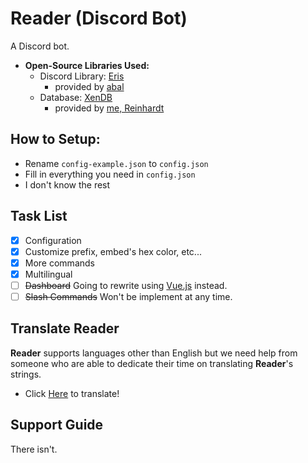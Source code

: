 # Reader (Discord Bot)

A Discord bot.

- **Open-Source Libraries Used:**
    - Discord Library: [Eris](https://github.com/abalabahaha/eris) 
        - provided by [abal](https://github.com/abalabahaha)
    - Database: [XenDB](https://github.com/reinhello/xen.db)
        - provided by [me, Reinhardt](https://github.com/reinhello)

    

## How to Setup:

- Rename `config-example.json` to `config.json`
- Fill in everything you need in `config.json`
- I don't know the rest

## Task List

- [x] Configuration
- [x] Customize prefix, embed's hex color, etc...
- [x] More commands
- [x] Multilingual
- [ ] ~~Dashboard~~ Going to rewrite using [Vue.js](https://vuejs.org) instead.
- [ ] ~~Slash Commands~~ Won't be implement at any time.

## Translate Reader

**Reader** supports languages other than English but we need help from someone who are able to dedicate their time on translating **Reader**'s strings.

- Click [Here](https://crowdin.com/project/readerchan) to translate!

## Support Guide

There isn't. 
